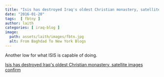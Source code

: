 ```yaml
---
title: "Isis has destroyed Iraq's oldest Christian monastery, satellite images confirm"
date: "2016-01-20"
tags:  [ fbtny ]
author: laith
categories: [ iraq-blog ]
image:
  path: assets/laith/images/fbtn.jpg
  alt: From Baghdad To New York Blogs
---
```


Another low for what ISIS is capable of doing.

  

  
[Isis has destroyed Iraq's oldest Christian monastery, satellite images confirm](https://www.theguardian.com/world/2016/jan/20/isis-has-destroyed-iraqs-oldest-christian-monastery-satellite-images-confirm)
